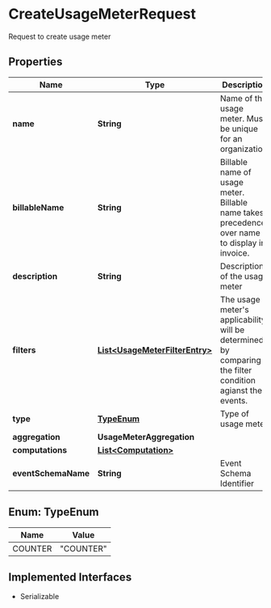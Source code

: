 

# CreateUsageMeterRequest

Request to create usage meter

## Properties

| Name | Type | Description | Notes |
|------------ | ------------- | ------------- | -------------|
|**name** | **String** | Name of the usage meter. Must be unique for an organization. |  |
|**billableName** | **String** | Billable name of usage meter. Billable name takes precedence over name to display in invoice. |  [optional] |
|**description** | **String** | Description of the usage meter |  [optional] |
|**filters** | [**List&lt;UsageMeterFilterEntry&gt;**](UsageMeterFilterEntry.md) | The usage meter&#39;s applicability will be determined by comparing the filter condition agianst the events. |  [optional] |
|**type** | [**TypeEnum**](#TypeEnum) | Type of usage meter |  |
|**aggregation** | **UsageMeterAggregation** |  |  |
|**computations** | [**List&lt;Computation&gt;**](Computation.md) |  |  [optional] |
|**eventSchemaName** | **String** | Event Schema Identifier |  [optional] |



## Enum: TypeEnum

| Name | Value |
|---- | -----|
| COUNTER | &quot;COUNTER&quot; |


## Implemented Interfaces

* Serializable



